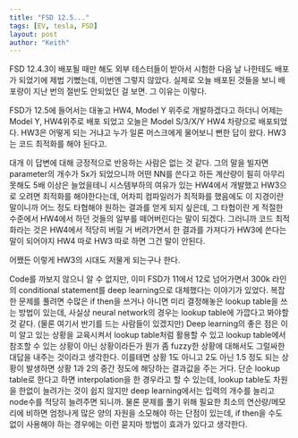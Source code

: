 ```yaml
---
title: "FSD 12.5..."
tags: [EV, tesla, FSD]
layout: post
author: "Keith"
---
```


FSD 12.4.3이 배포될 때만 해도 외부 테스터들이 받아서 시험한 다음 날 나한테도 배포가 되었기에 제법 기뻤는데, 이번엔 그렇지 않았다. 실제로 오늘 배포된 것들을 보니 배포량이 지난 번의 절반도 안되었던 걸 보면. 그 이유는 이렇다.

FSD가 12.5에 들어서는 대놓고 HW4, Model Y 위주로 개발하겠다고 하더니 어제는 Model Y, HW4위주로 배포 되었고 오늘은 Model S/3/X/Y HW4 차량으로 배포되었다. HW3은 어떻게 되는 거냐고 누가 일론 머스크에게 물어보니 뻔한 답이 왔다. HW3는 코드 최적화를 해야 된다고.

대개 이 답변에 대해 긍정적으로 반응하는 사람은 없는 것 같다. 그의 말을 빌자면 parameter의 개수가 5x가 되었으니까 어떤 NN를 쓴다고 하든 계산량이 필히 아무리 못해도 5배 이상은 늘었을테니 시스템부하의 여유가 있는 HW4에서 개발했고 HW3으로 오려면 최적화를 해야한다는데, 어차피 컴파일러가 최적화를 했음에도 이 지경이란 말이니까 어느 정도 타협해야 원하는 결과를 얻게 되지 싶은데, 그 타협이란 게 적절한 수준에서 HW4에서 하던 것들의 일부를 떼어버린다는 말이 되겠다. 그러니까 코드 최적화라는 것은 HW4에서 적당히 버릴 거 버려가면서 한 결과를 가져다가 HW3에 쓴다는 말이 되어야지 HW4 따로 HW3 따로 하면 그건 말이 안된다.

어쨌든 이렇게 HW3의 시대도 저물게 되는구나 한다.

Code를 까보지 않으니 알 수 없지만, 이미 FSD가 11에서 12로 넘어가면서 300k 라인의 conditional statement를 deep learning으로 대체했다는 이야기가 있었다. 복잡한 문제를 풀려면 수많은 if then을 쓰거나 아니면 미리 결정해놓은 lookup table을 쓰는 방법이 있는데, 사실상 neural network의 경우는 lookup table에 가깝다고 봐야할 것 같다. (물론 여기서 반기를 드는 사람들이 있겠지만) Deep learning의 좋은 점은 이미 알고 있는 상황을 교육시켜서 lookup table처럼 활용할 수 있고 lookup table에서 참조할 수 있는 상황이 아닌 상황이라든가 뭔가 좀 fuzzy한 상황에 대해서도 그럴싸한 대답을 내주는 것이라고 생각한다. 이를테면 상황 1도 아니고 2도 아닌 1.5 정도 되는 상황이 발생하면 상황 1과 2의 중간 정도에 해당하는 결과값을 주는 거다. 단순 lookup table로 한다고 하면 interpolation을 한 경우라고 할 수 있는데, lookup table도 차원을 한없이 늘려가는 것이 쉽지 않지만 deep learning에서는 입력의 개수를 늘리고 node수를 적당히 늘려주면 되니까. 물론 문제를 풀기 위해 필요한 최소의 연산량/메모리에 비하면 엄청나게 많은 양의 자원을 소모해야 하는 단점이 있는데, if then을 수도 없이 사용해야 하는 경우에는 이런 묻지마 방법이 효과가 있다고 생각한다.

